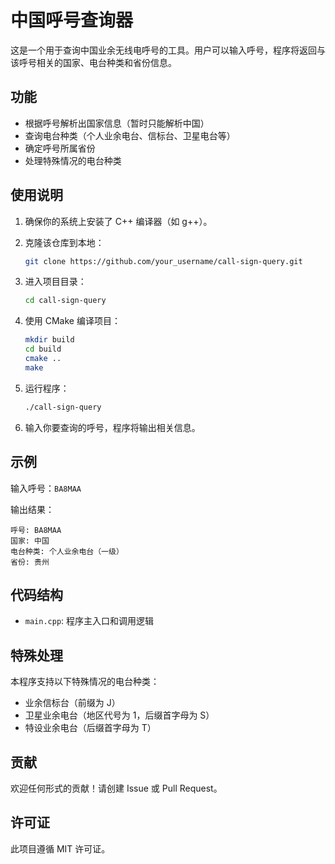 # 中国呼号查询器

这是一个用于查询中国业余无线电呼号的工具。用户可以输入呼号，程序将返回与该呼号相关的国家、电台种类和省份信息。

## 功能

- 根据呼号解析出国家信息（暂时只能解析中国）
- 查询电台种类（个人业余电台、信标台、卫星电台等）
- 确定呼号所属省份
- 处理特殊情况的电台种类

## 使用说明

1. 确保你的系统上安装了 C++ 编译器（如 g++）。

2. 克隆该仓库到本地：

   ```bash
   git clone https://github.com/your_username/call-sign-query.git
   ```

3. 进入项目目录：

   ```bash
   cd call-sign-query
   ```

4. 使用 CMake 编译项目：

   ```bash
   mkdir build
   cd build
   cmake ..
   make
   ```

5. 运行程序：

   ```bash
   ./call-sign-query
   ```

6. 输入你要查询的呼号，程序将输出相关信息。

## 示例

输入呼号：`BA8MAA`

输出结果：

```
呼号: BA8MAA
国家: 中国
电台种类: 个人业余电台（一级）
省份: 贵州
```

## 代码结构

- `main.cpp`: 程序主入口和调用逻辑

## 特殊处理

本程序支持以下特殊情况的电台种类：

- 业余信标台（前缀为 J）
- 卫星业余电台（地区代号为 1，后缀首字母为 S）
- 特设业余电台（后缀首字母为 T）

## 贡献

欢迎任何形式的贡献！请创建 Issue 或 Pull Request。

## 许可证

此项目遵循 MIT 许可证。

